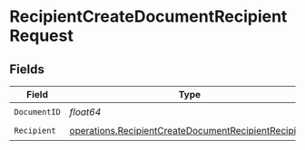 # RecipientCreateDocumentRecipientRequest


## Fields

| Field                                                                                                                        | Type                                                                                                                         | Required                                                                                                                     | Description                                                                                                                  |
| ---------------------------------------------------------------------------------------------------------------------------- | ---------------------------------------------------------------------------------------------------------------------------- | ---------------------------------------------------------------------------------------------------------------------------- | ---------------------------------------------------------------------------------------------------------------------------- |
| `DocumentID`                                                                                                                 | *float64*                                                                                                                    | :heavy_check_mark:                                                                                                           | N/A                                                                                                                          |
| `Recipient`                                                                                                                  | [operations.RecipientCreateDocumentRecipientRecipient](../../models/operations/recipientcreatedocumentrecipientrecipient.md) | :heavy_check_mark:                                                                                                           | N/A                                                                                                                          |